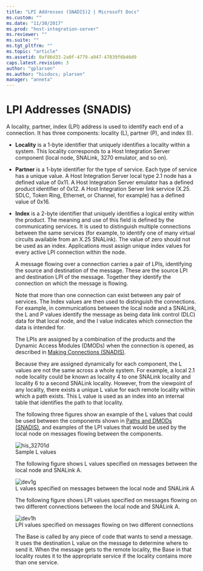 ```yaml
---
title: "LPI Addresses (SNADIS)2 | Microsoft Docs"
ms.custom: ""
ms.date: "11/30/2017"
ms.prod: "host-integration-server"
ms.reviewer: ""
ms.suite: ""
ms.tgt_pltfrm: ""
ms.topic: "article"
ms.assetid: 0af86d33-2a0f-4779-a947-47839f6b46d9
caps.latest.revision: 3
author: "gplarsen"
ms.author: "hisdocs; plarsen"
manager: "anneta"
---
```

# LPI Addresses (SNADIS)
A locality, partner, index (LPI) address is used to identify each end of a connection. It has three components: locality (L), partner (P), and index (I).  
  
- **Locality** is a 1-byte identifier that uniquely identifies a locality within a system. This locality corresponds to a Host Integration Server component (local node, SNALink, 3270 emulator, and so on).  
  
- **Partner** is a 1-byte identifier for the type of service. Each type of service has a unique value. A Host Integration Server local type 2.1 node has a defined value of 0x11. A Host Integration Server emulator has a defined product identifier of 0x12. A Host Integration Server link service (X.25. SDLC, Token Ring, Ethernet, or Channel, for example) has a defined value of 0x16.  
  
- **Index** is a 2-byte identifier that uniquely identifies a logical entity within the product. The meaning and use of this field is defined by the communicating services. It is used to distinguish multiple connections between the same services (for example, to identify one of many virtual circuits available from an X.25 SNALink). The value of zero should not be used as an index. Applications must assign unique index values for every active LPI connection within the node.  
  
  A message flowing over a connection carries a pair of LPIs, identifying the source and destination of the message. These are the source LPI and destination LPI of the message. Together they identify the connection on which the message is flowing.  
  
  Note that more than one connection can exist between any pair of services. The Index values are then used to distinguish the connections. For example, in communications between the local node and a SNALink, the L and P values identify the message as being data link control (DLC) data for that local node, and the I value indicates which connection the data is intended for.  
  
  The LPIs are assigned by a combination of the products and the Dynamic Access Modules (DMODs) when the connection is opened, as described in [Making Connections (SNADIS)](../core/making-connections-snadis-2.md).  
  
  Because they are assigned dynamically for each component, the L values are not the same across a whole system. For example, a local 2.1 node locality could be known as locality 4 to one SNALink locality and locality 6 to a second SNALink locality. However, from the viewpoint of any locality, there exists a unique L value for each remote locality within which a path exists. This L value is used as an index into an internal table that identifies the path to that locality.  
  
  The following three figures show an example of the L values that could be used between the components shown in [Paths and DMODs (SNADIS)](../core/paths-and-dmods-snadis-1.md), and examples of the LPI values that would be used by the local node on messages flowing between the components.  
  
  ![](../core/media/his-32701d.gif "his_32701d")  
  Sample L values  
  
  The following figure shows L values specified on messages between the local node and SNALink A.  
  
  ![](../core/media/dev1g.gif "dev1g")  
  L values specified on messages between the local node and SNALink A  
  
  The following figure shows LPI values specified on messages flowing on two different connections between the local node and SNALink A.  
  
  ![](../core/media/dev1h.gif "dev1h")  
  LPI values specified on messages flowing on two different connections  
  
  The Base is called by any piece of code that wants to send a message. It uses the destination L value on the message to determine where to send it. When the message gets to the remote locality, the Base in that locality routes it to the appropriate service if the locality contains more than one service.